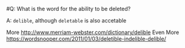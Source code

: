 #Q: What is the word for the ability to be deleted?

A: `delible`, although `deletable` is also accetable 

More http://www.merriam-webster.com/dictionary/delible
Even More https://wordsnooper.com/2011/01/03/deletible-indelible-delible/
